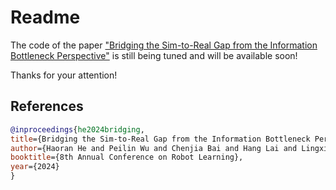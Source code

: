 # Readme
The code of the paper ["Bridging the Sim-to-Real Gap from the Information Bottleneck Perspective"](https://openreview.net/pdf?id=Bq4XOaU4sV) is still being tuned and will be available soon!

Thanks for your attention!

## References
```bib
@inproceedings{he2024bridging,
title={Bridging the Sim-to-Real Gap from the Information Bottleneck Perspective},
author={Haoran He and Peilin Wu and Chenjia Bai and Hang Lai and Lingxiao Wang and Ling Pan and Xiaolin Hu and Weinan Zhang},
booktitle={8th Annual Conference on Robot Learning},
year={2024}
}
```


